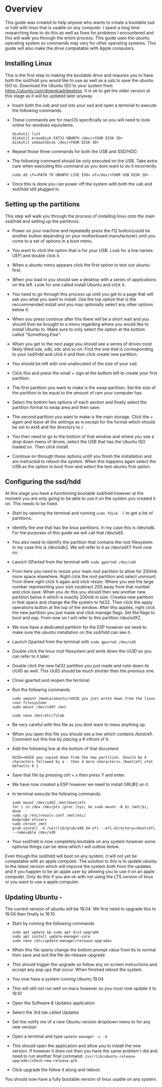 # Overviev
  This guide was created to help anyone who wants to create a bootable ssd or hdd with linux that is usable on any computer.
  I spent a long time researching how to do this as well as fixes for problems I encountered and this will walk you through the entire    process.
  This guide uses the ubuntu operating system so commands may vary for other operating systems.
  This guide will also make the drive compatable with Apple computers.

## Installing Linux 
  This is the first step to making the bootable drive and requires you to have both the ssd/hdd you would like to use as well as a usb to save the ubuntu ISO to.
  Download the Ubuntu ISO to your system from https://ubuntu.com/download/desktop. It is ok to get the older version at this stage as it will be updated later anyway.
    
  * Insert both the usb and ssd into your ssd and open a terminal to execute the following commands.
  * These commands are for macOS specifically so you will need to look online for windows equivilents.
      ```
      diskutil list
      diskutil eraseDisk FAT32 UBUNTU /dev/<YOUR DISK ID> 
      diskutil unmountDisk /dev/<YOUR DISK ID>
      ```
  * Repeat those three commands for both the USB and SSD/HDD.
        
  * The following command should be only executed on the USB. Take extra care when executing this command as you dont want to do it incorrectly.
      ```
      sudo dd if=<PATH TO UBUNTU LIVE ISO> of=/dev/<YOUR USB DISK ID>
      ```
   * Once this is done you can power off the system with both the usb and ssd/hdd still plugged in. 
        
## Setting up the partitions 
  This step will walk you through the process of installing linux onto the main ssd/hdd and setting up the partitions.
  
  * Power on your machine and repeatedly press the f12 button(could be another button depending on your motherboard manufacturer) until you come to a set of options in a boot menu.
  * You want to click the option that is for your USB. Look for a line names UEFI <USB NAME> and double click it.
  * When a ubuntu menu appears click the first option to test out ubuntu first.
    
  * When you load in you should see a desktop with a series of applications on the left. Look for one called install Ubuntu and click it.
  * You need to go through this process up until you get to a page that will ask you what you want to install. Use the top option that is the reccommended install and you may optionally select any other options below it. 
  * When you press continue after this there will be a short wait and you should then be brought to a menu regarding where you would like to install Ubuntu to. Make sure to only select the option at the bottom called "Something Else".
  * When you get to the next page you should see a series of drives most likely titled sda, sdb, sdc and so on. Find the one that is corresponding to your ssd/hdd and click it and then click create new partition. 
  * You should be left with one unallocated of the size of your ssd.
  * Click this and press the small + sign at the bottom left to create your first partition.
    
  * The first partition you want to make is the swap partition. Set the size of the partition to be equal to the amount of ram your computer has. 
  * Select the bottom two options of each section and finally select the partition format to swap area and then save.
    
  * The second partition you want to make is the main storage. Click the + again and leave all the settings as is except for the format which should be set to ext4 and the directory to /.
    
  * You then need to go to the bottom of that window and where you see a drop down menu of drives, select the USB that has the Ubuntu ISO loaded on. Then click install.
    
  * Continue on through these options untill you finish the installation and are instructed to reboot the system. When this happens again select the USB as the option to boot from and select the test ubuntu first option.
    
## Configuring the ssd/hdd
  At this stage you have a functioning bootable ssd/hdd however at the moment you are only going to be able to use it on the system you created it on. This needs to be fixed.
    
  * Start by opening the terminal and running ```sudo fdisk -l``` to get a list of partitions.
  * Identify the one that has the linux partitions. In my case this is /dev/sdb. For the purposes of this guide we will call that /dev/sdX.
  * You also need to identify the partition that contains the root filesystem. In my case this is /dev/sdb2. We will refer to it as /dev/sdXY from now on.
  * Launch GParted from the terminal with ```sudo gparted /dev/sdX```
    
  * From here you need to resize your main root partition to allow for 200mb more space elsewhere. Right click the root partition and select unmount. From there right click it again and click resize. Where you see the large number representing your size ssubtract 200 away from that number and click save. 
      When you do this you should then see another new partition below it which is exactly 200mb in size.
      Createa new partition in that space and change the file system to fat32. Then click the apply operations button at the top of the window. 
      After this applies, right click the new partition you just made and click manage flags.  Set the flags to boot and esp. From now on I will refer to this partition /dev/sdXZ.
    
  * We now have a dedicated partition for the ESP however we need to make sure the ubuntu installation on the ssd/hdd can see it. 
  
  * Launch Gparted from the terminal with ```sudo gparted /dev/sdX```
  * Double click the linux root filesystem and write down the UUID so you can refer to it later. 
  * Double click the new fat32 partition you just made and note down its UUID as well. This UUID should be much shorter than the previous one. 
  * Close gparted and reopen the terminal.
    
  * Run the following commands
      ```
      sudo umount /media/ubuntu/<UUID you just wrote down from the linux root filesystem>
      sudo mount /dev/sdXY /mnt
      
      sudo nano /mnt/etc/fstab
      ```
  * Be very careful with this file as you dont want to mess anything up.
  * When you open this file you should see a line which contains /boot/efi. Comment out this line by placing a # infront of it. 
  * Add the following line at the bottom of that document 
      ```
      UUID=<UUID you copied down from the new partition. Should be 4 characters followed by a - then 4 more characters> /boot/efi vfat defaults 0 1
      ```
  * Save that file by pressing ctrl + x then press Y and enter.
  
  * We have now created a ESP however we need to install GRUB2 on it.
  * In terminal execute the following commands.
       ```
       sudo mount /dev/sdXZ /mnt/boot/efi
       for i in /dev /dev/pts /proc /sys; do sudo mount -B $i /mnt/$i; done
       sudo cp /etc/resolv.conf /mnt/etc/
       modprobe efivars
       sudo chroot /mnt
       grub-install -d /usr/lib/grub/x86_64-efi --efi-directory=/boot/efi --removable /dev/sdX
       ```
  * Your ssd/hdd is now completely bootable on any system however some optional things can be done which I will outline below.
  
Even though the ssd/hdd will boot on any system, it will not yet be compatable with an apple computer. 
The  solution to this is to update ubuntu to the latest version which will improve the system both from the updates and if you happen to be an apple user by allowing you to use it on an apple computer. Only do this if you are ok with not using the LTS version of linux or you want to use a apple computer.

## Updating Ubuntu - 
  The current version of ubuntu will be 18.04. We first need to upgrade this to 19.04 then finally to 19.10.
  
  * Start by running the following commands
    ```
    sudo apt update && sudo apt dist-upgrade
    sudo apt install update-manager-core
    sudo nano /etc/update-manager/release-upgrades
    ```
  * When this file opens change the bottom prompt value from lts to normal then save and exit the file
    do-release-upgrade
  * This should trigger the upgrade so follow any on screen instructions and accept any pop ups that occur. When finished reboot the system.

  * You now have a system running Ubuntu 19.04
  * This will still not run well on macs however so you must now update it to 19.10
  
  * Open the Software & Updates application
  * Select the 3rd tab called Updates
  * Set the notify me of a new Ubuntu version dropdown menu to for any new version
  * Open a terminal and type ```update-manager -c -d```
  * This should open the application and allow you to install the new version. If however it does not then you have the same problem I did and need to run another final command.
    ```/usr/lib/ubuntu-release-upgrader/check-new-release-gtk```
  * Click upgrade the follow it along and reboot.
    
You should now have a fully bootable version of linux usable on any system.
